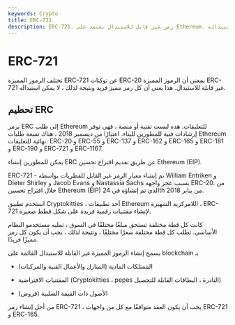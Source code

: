 ```yaml
---
keywords: Crypto
title: ERC-721
description: ERC-721. رمز غير قابل للاستبدال يعتمد على Ethereum. هذا يعني أن كل رمز مميز فريد ونتيجة لذلك ، لا يمكن استبداله.
---
```


# ERC-721
تختلف الرموز المميزة ERC-721 عن توكنات ERC-20 بمعنى أن الرموز المميزة ERC-721 غير قابلة للاستبدال. هذا يعني أن كل رمز مميز فريد ونتيجة لذلك ، لا يمكن استبداله.

## تحطيم ERC

يرمز ERC إلى طلب Ethereum للتعليقات. هذه ليست تقنية أو منصة ، فهي توفر إرشادات فنية للمطورين للبناء. اعتبارًا من ديسمبر 2018 ، هناك تسعة طلبات Ethereum نهائية للتعليقات. ERC-20 و ERC-55 و ERC-137 و ERC-162 و ERC-165 و ERC-181 و ERC-190 و ERC-721 و ERC-1167.

يمكن للمطورين إنشاء ERC عن طريق تقديم اقتراح تحسين Ethereum (EIP).

ERC-721 - تم إنشاء معيار الرمز غير القابل للفطريات بواسطة William Entriken و Dieter Shirley و Jacob Evans و Nastassia Sachs بسبب عجز واجهة ERC-20. من خلال اقتراح تحسين Ethereum (EIP) الذي تم إنشاؤه في 24th من يناير 2018.

استخدم تطبيق Cryptokitties ، أحد تطبيقات Ethereum اللامركزية الشهيرة ، ERC-721 لإنشاء مقتنيات رقمية فريدة على شكل قطط صغيرة.

كانت كل قطة مختلفة تستحق مبلغًا مختلفًا في السوق ، تمليه مستخدمو النظام الأساسي. تطلب كل قطة مختلفة سعرًا مختلفًا ، ونتيجة لذلك ، يجب أن يكون كل رمز مميزًا فريدًا.

يسمح إنشاء الرموز المميزة غير القابلة للاستبدال القائمة على blockchain بـ

- الممتلكات المادية (المنازل والأعمال الفنية والمركبات)

- المقتنيات الافتراضية (Cryptokitties ، pepes النادرة ، البطاقات القابلة للتحصيل)

- الأصول ذات القيمة السلبية (قروض)

من أجل إنشاء رمز ERC-721 ، يجب أن يكون العقد متوافقًا مع كل من واجهات ERC-721 و ERC-165.

